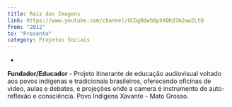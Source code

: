 ```yaml
---
title: Raiz das Imagens
link: https://www.youtube.com/channel/UCGgBdwh8phXOKd7m2ww2LtQ
from: "2012"
to: "Presente"
category: Projetos Sociais
---
```

- 
**Fundador/Educador** - Projeto itinerante de educação audiovisual voltado aos povos indígenas e tradicionais brasileiros, oferecendo oficinas de video, aulas e debates, e projeções onde a camera é instrumento de auto-reflexão e consciência. Povo Indigena Xavante - Mato Grosso. 

